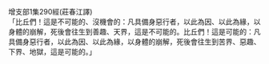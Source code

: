增支部1集290經(莊春江譯)  
「比丘們！這是不可能的、沒機會的：凡具備身惡行者，以此為因、以此為緣，以身體的崩解，死後會往生到善趣、天界，這是不可能的。比丘們！這是可能的：凡具備身惡行者，以此為因、以此為緣，以身體的崩解，死後會往生到苦界、惡趣、下界、地獄，這是可能的。」  
  
  
